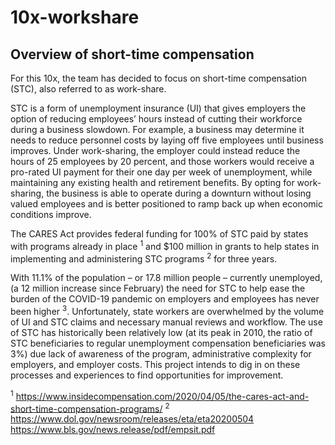 # 10x-workshare

## Overview of short-time compensation
For this 10x, the team has decided to focus on short-time compensation (STC), also referred to as work-share. 

STC is a form of unemployment insurance (UI) that gives employers the option of reducing employees’ hours instead of cutting their workforce during a business slowdown. For example, a business may determine it needs to reduce personnel costs by laying off five employees until business improves. Under work-sharing, the employer could instead reduce the hours of 25 employees by 20 percent, and those workers would receive a pro-rated UI payment for their one day per week of unemployment, while maintaining any existing health and retirement benefits. By opting for work-sharing, the business is able to operate during a downturn without losing valued employees and is better positioned to ramp back up when economic conditions improve.

The CARES Act provides federal funding for 100% of STC paid by states with programs already in place <sup>1</sup> and $100 million in grants to help states in implementing and administering STC programs <sup>2</sup> for three years.

With 11.1% of the population – or 17.8 million people – currently unemployed, (a 12 million increase since February) the need for STC to help ease the burden of the COVID-19 pandemic on employers and employees has never been higher <sup>3</sup>. Unfortunately, state workers are overwhelmed by the volume of UI and STC claims and necessary manual reviews and workflow. The use of STC has historically been relatively low (at its peak in 2010, the ratio of STC beneficiaries to regular unemployment compensation beneficiaries was 3%) due lack of awareness of the program, administrative complexity for employers, and employer costs. This project intends to dig in on these processes and experiences to find opportunities for improvement. 

<sup>1</sup> https://www.insidecompensation.com/2020/04/05/the-cares-act-and-short-time-compensation-programs/
<sup>2</sup> https://www.dol.gov/newsroom/releases/eta/eta20200504
https://www.bls.gov/news.release/pdf/empsit.pdf
